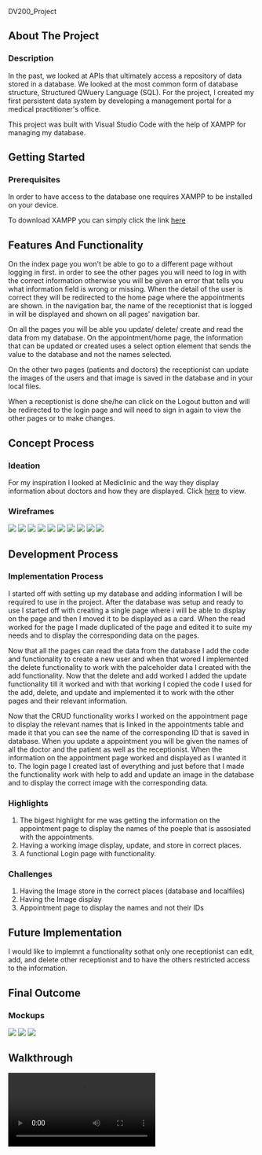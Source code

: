  DV200_Project
 
## About The Project
### Description
<p> 
 In the past, we looked at APIs that ultimately access a repository of data stored in a database. We looked at the most common form of database structure, Structured QWuery Language (SQL).
 For the project, I created my first persistent data system by developing a management portal for a medical practitioner's office.
</p>
<p>
 This project was built with Visual Studio Code with the help of XAMPP for managing my database.
</p>

## Getting Started
### Prerequisites
<p>
 In order to have access to the database one requires XAMPP to be installed on your device.
</p>
<p>
 To download XAMPP you can simply click the link <a href="https://www.apachefriends.org/">here</a>
</p>

## Features And Functionality
<p> On the index page you won't be able to go to a different page without logging in first. in order to see the other pages you will need to log in with the correct information otherwise you will be given an error that tells you what information field is wrong or missing. When the detail of the user is correct they will be redirected to the home page where the appointments are shown. in the navigation bar, the name of the receptionist that is logged in will be displayed and shown on all pages' navigation bar.</p>

<p> On all the pages you will be able you update/ delete/ create and read the data from my database. On the appointment/home page, the information that can be updated or created uses a select option element that sends the value to the database and not the names selected.</p>

<p>On the other two pages (patients and doctors) the receptionist can update the images of the users and that image is saved in the database and in your local files.</p>

<p>When a receptionist is done she/he can click on the Logout button and will be redirected to the login page and will need to sign in again to view the other pages or to make changes.</p>

## Concept Process
<h3>Ideation</h3>
<p>For my inspiration I looked at Mediclinic and the way they display information about doctors and how they are displayed. Click <a href="https://www.mediclinic.co.za/en/corporate/find-a-doctor.html">here</a> to view.</p>
<h3>Wireframes</h3>
<img src="images/wireframes/Wireframe - Register.png">
<img src="images/wireframes/Wireframe - Register-1.png">
<img src="images/wireframes/Wireframe - Login.png">
<img src="images/wireframes/Wireframe - Login-1.png">
<img src="images/wireframes/Wireframe - Doctors-1.png">
<img src="images/wireframes/Wireframe - Doctors-3.png">
<img src="images/wireframes/Wireframe - Patient.png">
<img src="images/wireframes/Wireframe - Patient-1.png">
<img src="images/wireframes/Wireframe - Doctors.png">
<img src="images/wireframes/Wireframe - Doctors-2.png">

## Development Process
### Implementation Process
<p>I started off with setting up my database and adding information I will be required to use in the project. After the database was setup and ready to use I started off with creating a single page where i will be able to display on the page and then I moved it to be displayed as a card. When the read worked for the page I made duplicated of the page and edited it to suite my needs and to display the corresponding data on the pages.
</p>
<p>
Now that all the pages can read the data from the database I add the code and functionality to create a new user and when that wored I implemented the delete functionality to work with the palceholder data I created with the add functionality. Now that the delete and add worked I added the update functionality till it worked and with that working I copied the code I used for the add, delete, and update and implemented it to work with the other pages and their relevant information.
</p>
<p>
Now that the CRUD functionality works I worked on the appointment page to display the relevant names that is linked in the appointments table and made it that you can see the name of the corresponding ID that is saved in database. When you update a appointment you will be given the names of all the doctor and the patient as well as the receptionist. When the information on the appointment page worked and displayed as I wanted it to. The login page I created last of everything and just before that I made the functionality work with help to add and update an image in the database and to display the correct image with the corresponding data.</p>
<h3>Highlights</h3>
<ol>
 <li>The bigest highlight for me was getting the information on the appointment page to display the names of the poeple that is assosiated with the appointments.</li>
 <li>Having a working image display, update, and store in correct places.</li>
 <li>A functional Login page with functionality.</li>
</ol>
<h3>Challenges</h3> 
<ol>
 <li>Having the Image store in the correct places (database and localfiles)</li>
 <li>Having the Image display</li>
 <li>Appointment page to display the names and not their IDs</li>
</ol>

## Future Implementation
<p>I would like to implemnt a functionality sothat only one receptionist can edit, add, and delete other receptionist and to have the others restricted access to the information.</p>

## Final Outcome
### Mockups
<img src="images/mockups/Mockup_1.png">
<img src="images/mockups/Mockup_2.png">
<img src="images/mockups/Mockup_3.png">

## Walkthrough
<video src="video/Term2_Walkthrough.mp4">
<p>You can view the walkthough video <a href="https://drive.google.com/file/d/1XKKRfIpnKq1JE6oaX41Hi-ZQBklt2A5m/view?usp=sharing">here</a></p>

## Video Demonstration
<p>You can view the demonstration video <a href="https://drive.google.com/file/d/1lEulpf_K2HweDqd7slhcVOExBGD-GI_S/view?usp=sharing">here</a></p>

## Conclution
<p>In this project I have learned a lot wat you can accomplish with the use of PHP and My SQL and how it can make the work load a lot less even though we had to think a bit more on ways to solve our errors.</p>
